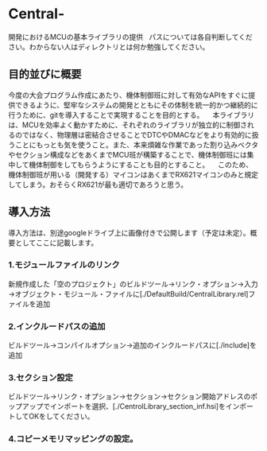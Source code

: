 ﻿# Central-
開発におけるMCUの基本ライブラリの提供  
パスについては各自判断してください。わからない人はディレクトリとは何か勉強してください。

## 目的並びに概要
 今度の大会プログラム作成にあたり、機体制御班に対して有効なAPIをすぐに提供できるように、堅牢なシステムの開発とともにその体制を統一的かつ継続的に行うために、gitを導入することで実現することを目的とする。
　本ライブラリは、MCUを効率よく動かすために、それぞれのライブラリが独立的に制御されるのではなく、物理層は密結合させることでDTCやDMACなどをより有効的に扱うことにもっとも気を使うこと。また、本来煩雑な作業であった割り込みベクタやセクション構成などをあくまでMCU班が構築することで、機体制御班には集中して機体制御をしてもらうようにすることも目的とすること。
　このため、機体制御班が用いる（開発する）マイコンはあくまでRX621マイコンのみと規定してしまう。おそらくRX621が最も適切であろうと思う。

## 導入方法
導入方法は、別途googleドライブ上に画像付きで公開します（予定は未定）。概要としてここに記載します。
### 1.モジュールファイルのリンク
 新規作成した「空のプロジェクト」のビルドツール→リンク・オプション→入力→オブジェクト・モジュール・ファイルに[./DefaultBuild/CentralLibrary.rel]ファイルを追加

### 2.インクルードパスの追加
 ビルドツール→コンパイルオプション→追加のインクルードパスに[./include]を追加
 
### 3.セクション設定
ビルドツール→リンク・オプション→セクション→セクション開始アドレスのポップアップでインポートを選択、[./CentrolLibrary_section_inf.hsi]をインポートしてOKをしてください。

### 4.コピーメモリマッピングの設定。